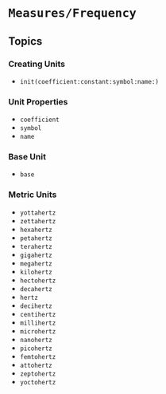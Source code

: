 # ``Measures/Frequency``

## Topics

### Creating Units

- ``init(coefficient:constant:symbol:name:)``

### Unit Properties

- ``coefficient``
- ``symbol``
- ``name``

### Base Unit

- ``base``

### Metric Units

- ``yottahertz``
- ``zettahertz``
- ``hexahertz``
- ``petahertz``
- ``terahertz``
- ``gigahertz``
- ``megahertz``
- ``kilohertz``
- ``hectohertz``
- ``decahertz``
- ``hertz``
- ``decihertz``
- ``centihertz``
- ``millihertz``
- ``microhertz``
- ``nanohertz``
- ``picohertz``
- ``femtohertz``
- ``attohertz``
- ``zeptohertz``
- ``yoctohertz``
